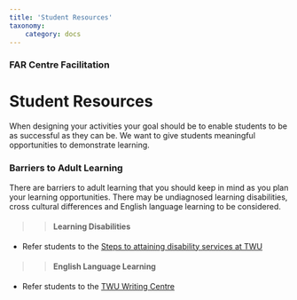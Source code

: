 ```yaml
---
title: 'Student Resources'
taxonomy:
    category: docs
---
```


### FAR Centre Facilitation

# Student Resources

When designing your activities your goal should be to enable students to be as successful as they can be. We want to give students meaningful opportunities to demonstrate
learning. 

### Barriers to Adult Learning 
There are barriers to adult learning that you should keep in mind as you plan your learning opportunities. There may be
undiagnosed learning disabilities, cross cultural differences and English language learning to be considered. 

>> #### Learning Disabilities

  - Refer students to the [Steps to attaining disability services at
    TWU](https://www.twu.ca/wellness-centre/disabilities-and-equity-access/steps-attaining-disability-services)

>> #### English Language Learning

  - Refer students to the [TWU Writing
    Centre](https://www.twu.ca/student-life/student-success/writing-centre)
